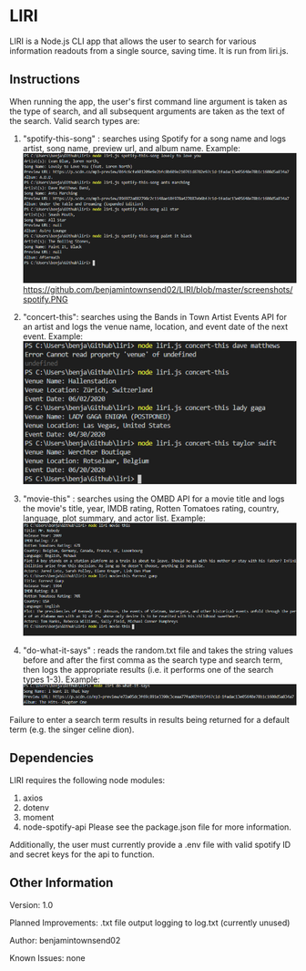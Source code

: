# LIRI
LIRI is a Node.js CLI app that allows the user to search for various information readouts from a single source, saving time. It is run from liri.js.
## Instructions
When running the app, the user's first command line argument is taken as the type of search, and all subsequent arguments are taken as the text of the search. 
Valid search types are:
1. "spotify-this-song" : searches using Spotify for a song name and logs artist, song name, preview url, and album name.
Example:
![alt text](https://github.com/benjamintownsend02/LIRI/blob/master/screenshots/spotify.PNG)
https://github.com/benjamintownsend02/LIRI/blob/master/screenshots/spotify.PNG

2.  "concert-this": searches using the Bands in Town Artist Events API for an artist and logs the venue name, location, and event date of the next event. 
Example:
![alt text](https://github.com/benjamintownsend02/LIRI/blob/master/screenshots/concert.PNG)

3. "movie-this" : searches using the OMBD API for a movie title and logs the movie's title, year, IMDB rating, Rotten Tomatoes rating, country, language, plot summary, and actor list.
Example:
![alt text](https://github.com/benjamintownsend02/LIRI/blob/master/screenshots/movie.PNG)

4. "do-what-it-says" : reads the random.txt file and takes the string values before and after the first comma as the search type and search term, then logs the appropriate results (i.e. it performs one of the search types 1-3).
Example:
![alt text](https://github.com/benjamintownsend02/LIRI/blob/master/screenshots/do-what.PNG)

Failure to enter a search term results in results being returned for a default term (e.g. the singer celine dion).

## Dependencies
LIRI requires the following node modules:
1. axios
2. dotenv
3. moment
4. node-spotify-api
Please see the package.json file for more information.

Additionally, the user must currently provide a .env file with valid spotify ID and secret keys for the api to function.

## Other Information
Version: 1.0

Planned Improvements: .txt file output logging to log.txt (currently unused)

Author: benjamintownsend02

Known Issues: none
